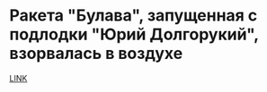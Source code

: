 # Ракета "Булава", запущенная с подлодки "Юрий Долгорукий", взорвалась в воздухе



[LINK](https://varlamov.ru/1983692.html)